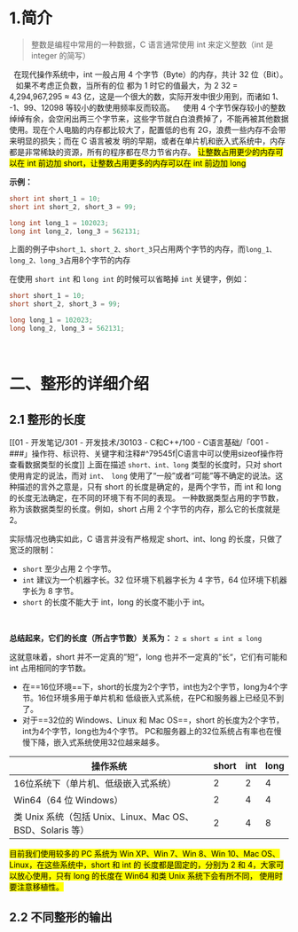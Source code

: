 # 1.简介
> 整数是编程中常用的一种数据，C 语言通常使用 int 来定义整数（int 是 integer 的简写）

&nbsp;&nbsp;在现代操作系统中，int 一般占用 4 个字节（Byte）的内存，共计 32 位（Bit）。
&nbsp;&nbsp;&nbsp;如果不考虑正负数，当所有的位 都为 1 时它的值最大，为 2 32 = 4,294,967,295 ≈ 43 亿，这是一个很大的数，实际开发中很少用到，而诸如 1、 -1、99、12098 等较小的数使用频率反而较高。
&nbsp;&nbsp;&nbsp;使用 4 个字节保存较小的整数绰绰有余，会空闲出两三个字节来，这些字节就白白浪费掉了，不能再被其他数据 使用。现在个人电脑的内存都比较大了，配置低的也有 2G，浪费一些内存不会带来明显的损失；而在 C 语言被发 明的早期，或者在单片机和嵌入式系统中，内存都是非常稀缺的资源，所有的程序都在尽力节省内存。
<mark class="hltr-cyan">让整数占用更少的内存可以在 int 前边加 short，让整数占用更多的内存可以在 int 前边加 long</mark>

**示例：**
```c
short int short_1 = 10;
short int short_2, short_3 = 99;

long int long_1 = 102023;
long int long_2, long_3 = 562131;
```
上面的例子中`short_1、short_2、short_3`只占用两个字节的内存，而`long_1、long_2、long_3`占用8个字节的内存

在使用 `short int` 和 `long int` 的时候可以省略掉 `int` 关键字，例如：
```c
short short_1 = 10;
short short_2, short_3 = 99;

long long_1 = 102023;
long long_2, long_3 = 562131;
```

<br/>

# 二、整形的详细介绍

## 2.1 整形的长度
[[01 - 开发笔记/301 - 开发技术/30103 - C和C++/100 - C语言基础/「001 - ###」操作符、标识符、关键字和注释#^79545f|C语言中可以使用sizeof操作符查看数据类型的长度]]
上面在描述 `short、int、long` 类型的长度时，只对 short 使用肯定的说法，而对 `int、 long` 使用了“一般”或者“可能”等不确定的说法。这种描述的言外之意是，只有 short 的长度是确定的，是两个字节，而 int 和 long 的长度无法确定，在不同的环境下有不同的表现。
一种数据类型占用的字节数，称为该数据类型的长度。例如，short 占用 2 个字节的内存，那么它的长度就是2。

实际情况也确实如此，C 语言并没有严格规定 short、int、long 的长度，只做了宽泛的限制： 
- `short` 至少占用 2 个字节。 
- `int` 建议为一个机器字长。32 位环境下机器字长为 4 字节，64 位环境下机器字长为 8 字节。 
- `short` 的长度不能大于 int，long 的长度不能小于 int。
<br/>

**总结起来，它们的长度（所占字节数）关系为：**
`2 ≤ short ≤ int ≤ long`
<br/>

这就意味着，short 并不一定真的”短“，long 也并不一定真的”长“，它们有可能和 int 占用相同的字节数。
- 在==16位环境==下，short的长度为2个字节，int也为2个字节，long为4个字节。16位环境多用于单片机和 低级嵌入式系统，在PC和服务器上已经见不到了。
- 对于==32位的 Windows、Linux 和 Mac OS==，short 的长度为2个字节，int为4个字节，long也为4个字节。 PC和服务器上的32位系统占有率也在慢慢下降，嵌入式系统使用32位越来越多。

| 操作系统                                                  | short | int | long |
| --------------------------------------------------------- | ----- | --- | ---- |
| 16位系统下（单片机、低级嵌入式系统）                      | 2     | 2   | 4    |
| Win64（64 位 Windows）                                    | 2     | 4   | 4    |
| 类 Unix 系统（包括 Unix、Linux、Mac OS、BSD、Solaris 等） | 2     | 4   | 8    |

<mark class="hltr-blue">目前我们使用较多的 PC 系统为 Win XP、Win 7、Win 8、Win 10、Mac OS、Linux，在这些系统中，short 和 int 的 长度都是固定的，分别为 2 和 4，大家可以放心使用，只有 long 的长度在 Win64 和类 Unix 系统下会有所不同， 使用时要注意移植性。</mark>

## 2.2 不同整形的输出
